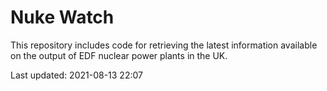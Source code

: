 # Nuke Watch

This repository includes code for retrieving the latest information available on the output of EDF nuclear power plants in the UK.

Last updated: 2021-08-13 22:07